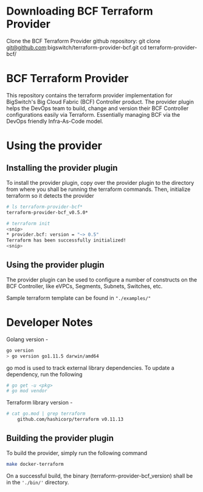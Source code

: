 # Downloading BCF Terraform Provider
Clone the BCF Terraform Provider github repository:
git clone git@github.com:bigswitch/terraform-provider-bcf.git
cd terraform-provider-bcf/

# BCF Terraform Provider
This repository contains the terraform provider implementation for BigSwitch's
Big Cloud Fabric (BCF) Controller product. The provider plugin helps the DevOps
team to build, change and version their BCF Controller configurations easily via
Terraform. Essentially managing BCF via the DevOps friendly Infra-As-Code
model.


# Using the provider

## Installing the provider plugin
To install the provider plugin, copy over the provider plugin to the directory
from where you shall be running the terraform commands. Then, initialize
terraform so it detects the provider
```bash
# ls terraform-provider-bcf*
terraform-provider-bcf_v0.5.0*

# terraform init
<snip>
* provider.bcf: version = "~> 0.5"
Terraform has been successfully initialized!
<snip>
```


## Using the provider plugin
The provider plugin can be used to configure a number of constructs on the BCF
Controller, like eVPCs, Segments, Subnets, Switches, etc.

Sample terraform template can be found in ```"./examples/"```


# Developer Notes
Golang version -
```bash
go version
> go version go1.11.5 darwin/amd64
```

go mod is used to track external library dependencies. To update a dependency,
run the following
```bash
# go get -u <pkg>
# go mod vendor
```

Terraform library version -
```bash
# cat go.mod | grep terraform
	github.com/hashicorp/terraform v0.11.13
```

## Building the provider plugin
To build the provider, simply run the following command
```bash
make docker-terraform
```
On a successful build, the binary (terraform-provider-bcf_version) shall be
in the ```'./bin/'``` directory.
